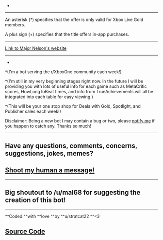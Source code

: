 -
---

An asterisk (*) specifies that the offer is only valid for Xbox Live Gold members.

A plus sign (+) specifies that the title offers in-app purchases.

---

[Link to Major Nelson's website](https://majornelson.com/2018/11/05/this-weeks-deals-with-gold-and-spotlight-sale-138/)

---
-
^(I'm a bot serving the r/XboxOne community each week!)

^(I'm still in my very beginning stages right now. In the future I will be providing you with lots of useful info for each game such as MetaCritic scores, HowLongToBeat times, and info from TrueAchievements will all be integrated into each table for easy viewing.)

^(This will be your one stop shop for Deals with Gold, Spotlight, and Publisher sales each week!)

Disclaimer: Being a new bot I may contain a bug or two, please [notify me](https://www.reddit.com/message/compose/?to=stratcat22) if you happen to catch any. Thanks so much!

---
Have any questions, comments, concerns, suggestions, jokes, memes?
-
[Shoot my human a message!](https://www.reddit.com/message/compose/?to=stratcat22)
-
---

Big shoutout to /u/mal68 for suggesting the creation of this bot!
-
---

^^Coded ^^with ^^love ^^by ^^u/stratcat22 ^^<3

[Source Code](https://github.com/MaxBranvall/DWG_Bot)
---